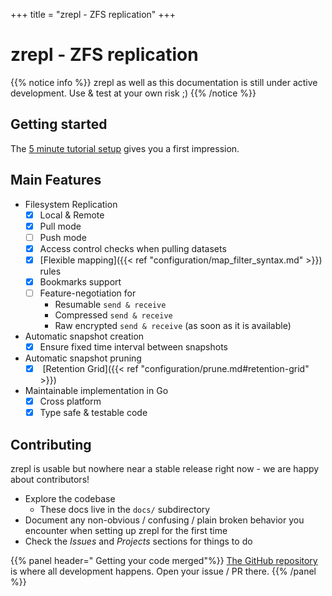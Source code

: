 +++
title = "zrepl - ZFS replication"
+++

# zrepl - ZFS replication

{{% notice info %}}
zrepl as well as this documentation is still under active development.
Use & test at your own risk ;)
{{% /notice %}}

## Getting started

The [5 minute tutorial setup](/tutorial/) gives you a first impression.

## Main Features

* Filesystem Replication
    * [x] Local & Remote
    * [x] Pull mode
    * [ ] Push mode
    * [x] Access control checks when pulling datasets
    * [x] [Flexible mapping]({{< ref "configuration/map_filter_syntax.md" >}}) rules
    * [x] Bookmarks support
    * [ ] Feature-negotiation for
        * Resumable `send & receive`
        * Compressed `send & receive`
        * Raw encrypted `send & receive` (as soon as it is available)
* Automatic snapshot creation
    * [x] Ensure fixed time interval between snapshots
* Automatic snapshot pruning
    * [x] <i class="fa fa-arrow-right" aria-hidden="true"></i> [Retention Grid]({{< ref "configuration/prune.md#retention-grid" >}})
* Maintainable implementation in Go
    * [x] Cross platform
    * [x] Type safe & testable code

## Contributing

zrepl is usable but nowhere near a stable release right now -  we are happy about contributors!

* Explore the codebase
    * These docs live in the `docs/` subdirectory
* Document any non-obvious / confusing / plain broken behavior you encounter when setting up zrepl for the first time
* Check the *Issues* and *Projects* sections for things to do

{{% panel header="<i class='fa fa-github'></i> Getting your code merged"%}}
[The <i class='fa fa-github'></i> GitHub repository](https://github.com/zrepl/zrepl) is where all development happens.
Open your issue / PR there.
{{% /panel %}}

